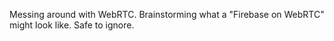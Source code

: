 Messing around with WebRTC. Brainstorming what a "Firebase on WebRTC" might look
like. Safe to ignore.
